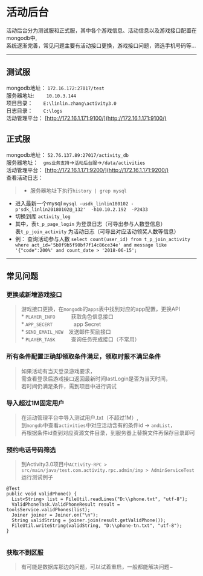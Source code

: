 # 活动后台

活动后台分为测试服和正式服，其中各个游戏信息、活动信息以及游戏接口配置在mongodb中,  
系统逐渐完善，常见问题主要有活动接口更换，游戏接口问题，筛选手机号码等...  

 
--- 
 
## 测试服

mongodb地址： `172.16.172:27017/test`   
服务器地址: 　　`10.10.3.144`  
项目目录：　　`E:\linlin.zhang\activity3.0`  
日志目录：　　`C:\logs`  
活动管理平台： [http://172.16.1.171:9100/](http://172.16.1.171:9100/)


## 正式服

mongodb地址： `52.76.137.89:27017/activity_db`    
服务器地址：　`gms业务支持`->`活动后台服`->`/data/activities`  
活动管理平台： [http://172.16.1.171:9200/](http://172.16.1.171:9200/)  
查看活动日志：
>* 服务器地址下执行`history | grep mysql`
 * 进入最新一个mysql `mysql -usdk_linlin180102 -p'sdk_linlin20180102@_132'  -h10.10.2.192  -P2433`
 * 切换到库 `activity_log`
 * 其中，表`t_p_page_login` 为登录日志（可导出参与人数登信息）  
   表`t_p_join_activity` 为活动日志（可导出对应活动领奖人数等信息）
 * 例： 查询活动参与人数
   `select count(user_id) from t_p_join_activity where act_id='5b0f9b5f90bf7f14c86ce34e' and message like '{"code":200%' and count_date > '2018-06-15';`
---          
          
## 常见问题

### 更换或新增游戏接口
    
>游戏接口更换，在`mongodb`的`apps`表中找到对应的app配置，更换API      
    * `PLAYER_INFO`　　　获取角色信息接口  
    * `APP_SECERT`　　　　app Secret      
    * `SEND_EMAIL_NEW`　发送邮件奖励接口  
    * `PLAYER_TASK`　　　查询任务完成接口（不常用）  

### 所有条件配置正确却领取条件满足，领取时报不满足条件

> 如果活动有当天登录游戏要求，  
  需查看登录后游戏接口返回最新时间lastLogin是否为当天时间，  
  若时间仍满足条件，需到项目中进行调试  
  

### 导入超过1M固定用户

>在活动管理平台中导入测试用户.txt（不超过1M）,      
  到`mongdb`中查看`activities`中对应活动含有的条件id -> `andList`，  
  再根据条件id查到对应资源文件目录，到服务器上替换文件再保存目录即可  
  
 
### 预约电话号码筛选

> 到Activity3.0项目中`ACtivity-RPC > src/main/java/test.com.activity.rpc.admin/imp > AdminServiceTest`
  运行测试例子  
```
@Test
public void validPhone() {
  List<String> list = FileUtil.readLines("D:\\phone.txt", "utf-8");
  ValidPhoneTask.ValidPhoneResult result = toolsService.validPhones(list);
  Joiner joiner = Joiner.on("\n");
  String validString = joiner.join(result.getValidPhone());
  FileUtil.writeString(validString, "D:\\phone-tn.txt", "utf-8");
}
  
```

### 获取不到区服

> 有可能是数据库那边的问题，可以试着重启，一般都能解决问题~







